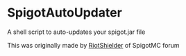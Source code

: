 # SpigotAutoUpdater
A shell script to auto-updates your spigot.jar file


This was originally made by <a href="https://www.spigotmc.org/members/riotshielder.51">RiotShielder</a> of SpigotMC forum
